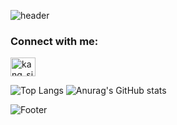 ![header](https://capsule-render.vercel.app/api?type=egg&color=FFD400&height=180&section=header&text=🌈✨%20Hello%20🌟💫&fontSize=45&fontColor=fffa66)

<h3 align="left">Connect with me:</h3>
<p align="left">
<a href="https://instagram.com/kang_sii" target="blank"><img align="center" src="https://raw.githubusercontent.com/rahuldkjain/github-profile-readme-generator/master/src/images/icons/Social/instagram.svg" alt="kang_sii" height="30" width="40" /></a>
</p>

![Top Langs](https://github-readme-stats.vercel.app/api/top-langs/?username=Kang-SeoHyun&&layout=compact&&theme=great-gatsby)
![Anurag's GitHub stats](https://github-readme-stats.vercel.app/api?username=Kang-SeoHyun&&show_icons=true&&theme=great-gatsby)



![Footer](https://capsule-render.vercel.app/api?type=soft&color=FFD400&height=100&section=footer&text=👋🏻%20I'm%20seohyun%20👩🏻‍💻&fontSize=20&fontColor=fffa66)







 








<!--
C - 임베디드 하드웨어개발  
java - 대기업, 금융권, 국가기관, 웹  
     - 프레임 워크 : 스프링    
python - 스타트업, 인공지능 연구, 데이터 엔지니어
       - 프레임 워크: 플라스크(죽어감), D장고(묵직), fast api(요즘 추세)    
java script - 웹 프론트, 백  
            - 프레임 워크: 노드js(런타임환경), 네스트js
type script - 웹 풀스택, 웹개발 아니면 의미없음
            - 프레임 워크: 노드  
pyscrip - 파이썬버전 html 코딩
kotlin - 자바 대체 언어, 문법깔끔하고 자바랑 100프로 호환가능  
C++ - 게임, 인공지능 실무
-->
